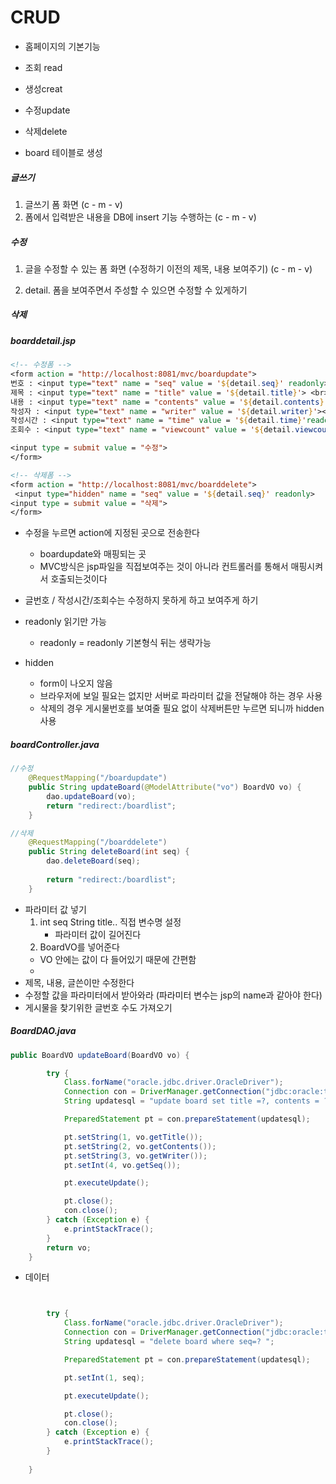 # CRUD

* 홈페이지의 기본기능

* 조회 read

* 생성creat

* 수정update

* 삭제delete

* board 테이블로 생성



##### 글쓰기 

1. 글쓰기 폼 화면   (c - m - v)
2. 폼에서 입력받은 내용을 DB에 insert 기능 수행하는 (c - m - v)

##### 수정

1. 글을 수정할 수 있는 폼 화면 (수정하기 이전의 제목, 내용 보여주기) (c - m - v)

1. detail. 폼을 보여주면서 주성할 수 있으면 수정할 수 있게하기

##### 삭제



##### boarddetail.jsp

````jsp
<!-- 수정폼 -->
<form action = "http://localhost:8081/mvc/boardupdate">
번호 : <input type="text" name = "seq" value = '${detail.seq}' readonly><br>
제목 : <input type="text" name = "title" value = '${detail.title}'> <br>
내용 : <input type="text" name = "contents" value = '${detail.contents}'><br>
작성자 : <input type="text" name = "writer" value = '${detail.writer}'><br>
작성시간 : <input type="text" name = "time" value = '${detail.time}'readonly><br>
조회수 : <input type="text" name = "viewcount" value = '${detail.viewcount}' readonly><br>

<input type = submit value = "수정">
</form>

<!-- 삭제폼 -->
<form action = "http://localhost:8081/mvc/boarddelete">
 <input type="hidden" name = "seq" value = '${detail.seq}' readonly>
<input type = submit value = "삭제">
</form>

````

* 수정을 누르면 action에 지정된 곳으로 전송한다 
  * boardupdate와 매핑되는 곳
  * MVC방식은 jsp파일을 직접보여주는 것이 아니라 컨트롤러를 통해서 매핑시켜서 호출되는것이다

* 글번호 / 작성시간/조회수는 수정하지 못하게 하고 보여주게 하기

* readonly 읽기만 가능
  * readonly  = readonly 기본형식 뒤는 생략가능
* hidden
  * form이 나오지 않음
  * 브라우저에 보일 필요는 없지만 서버로 파라미터 값을 전달해야 하는 경우 사용
  * 삭제의 경우 게시물번호를 보여줄 필요 없이 삭제버튼만 누르면 되니까 hidden 사용



##### boardController.java

````java
//수정	
	@RequestMapping("/boardupdate")
	public String updateBoard(@ModelAttribute("vo") BoardVO vo) {
		dao.updateBoard(vo);
		return "redirect:/boardlist";
	}

//삭제
	@RequestMapping("/boarddelete")
	public String deleteBoard(int seq) {
		dao.deleteBoard(seq);
		
		return "redirect:/boardlist";
	}
````

* 파라미터 값 넣기
  1. int seq String title.. 직접 변수명 설정
     * 파라미터 값이 길어진다
  2.  BoardVO를 넣어준다
     * VO 안에는 값이 다 들어있기 때문에 간편함
     * 
* 제목, 내용, 글쓴이만 수정한다
* 수정할 값을 파라미터에서 받아와라 (파라미터 변수는 jsp의 name과 같아야 한다)
* 게시물을 찾기위한 글번호 수도 가져오기





##### BoardDAO.java

`````java
public BoardVO updateBoard(BoardVO vo) {

		try {
			Class.forName("oracle.jdbc.driver.OracleDriver");
			Connection con = DriverManager.getConnection("jdbc:oracle:thin:@localhost:1521:xe", "scott", "TIGER");
			String updatesql = "update board set title =?, contents = ?, writer =? where seq=? ";

			PreparedStatement pt = con.prepareStatement(updatesql);

			pt.setString(1, vo.getTitle());
			pt.setString(2, vo.getContents());
			pt.setString(3, vo.getWriter());
			pt.setInt(4, vo.getSeq());

			pt.executeUpdate();

			pt.close();
			con.close();
		} catch (Exception e) {
			e.printStackTrace();
		}
		return vo;
	}

`````

* 데이터

`````java


		try {
			Class.forName("oracle.jdbc.driver.OracleDriver");
			Connection con = DriverManager.getConnection("jdbc:oracle:thin:@localhost:1521:xe", "scott", "TIGER");
			String updatesql = "delete board where seq=? ";

			PreparedStatement pt = con.prepareStatement(updatesql);

			pt.setInt(1, seq);

			pt.executeUpdate();

			pt.close();
			con.close();
		} catch (Exception e) {
			e.printStackTrace();
		}
		
	}

`````

